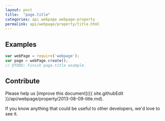 ```yaml
---
layout: post
title:  "page.title"
categories: api webpage webpage-property
permalink: api/webpage/property/title.html
---
```


## Examples

```javascript
var webPage = require('webpage');
var page = webPage.create();
// @TODO: Finish page.title example.
```

## Contribute

Please help us [improve this document]({{ site.githubEdit }}/api/webpage/property/2013-08-09-title.md).

If you know anything that could be useful to other developers, we'd love to see it.


